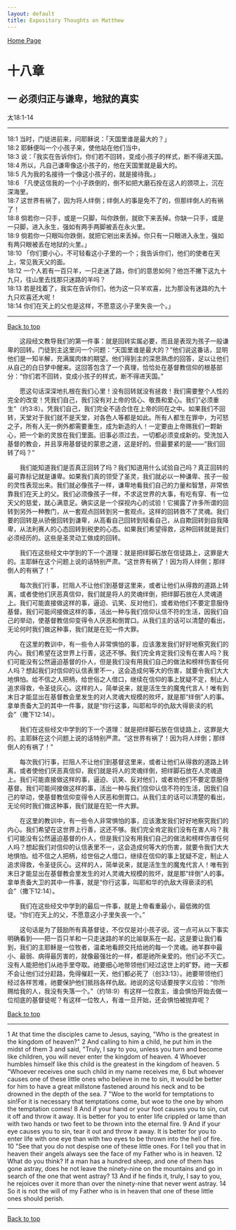 ```yaml
---
layout: default
title: Expository Thoughts on Matthew
---
```

[ Home Page ]({{site.baseurl}}/index) <br>

<a name="0"></a>
# 十八章 

## 一 必须归正与谦卑，地狱的真实

太18:1-14

***

18:1 当时，门徒进前来，问耶稣说：「天国里谁是最大的？」<br>
18:2 耶稣便叫一个小孩子来，使他站在他们当中，<br>
18:3 说：「我实在告诉你们，你们若不回转，变成小孩子的样式，断不得进天国。<br>
18:4 所以，凡自己谦卑像这小孩子的，他在天国里就是最大的。<br>
18:5 凡为我的名接待一个像这小孩子的，就是接待我。」<br>
18:6 「凡使这信我的一个小子跌倒的，倒不如把大磨石拴在这人的颈项上，沉在深海里。<br>
18:7 这世界有祸了，因为将人绊倒；绊倒人的事是免不了的，但那绊倒人的有祸了！<br>
18:8 倘若你一只手，或是一只脚，叫你跌倒，就砍下来丢掉。你缺一只手，或是一只脚，进入永生，强如有两手两脚被丢在永火里。<br>
18:9 倘若你一只眼叫你跌倒，就把它剜出来丢掉。你只有一只眼进入永生，强如有两只眼被丢在地狱的火里。」<br>
18:10 「你们要小心，不可轻看这小子里的一个；我告诉你们，他们的使者在天上，常见我天父的面。<br>
18:12 一个人若有一百只羊，一只走迷了路，你们的意思如何？他岂不撇下这九十九只，往山里去找那只迷路的羊吗？<br>
18:13 若是找着了，我实在告诉你们，他为这一只羊欢喜，比为那没有迷路的九十九只欢喜还大呢！<br>
18:14 你们在天上的父也是这样，不愿意这小子里失丧一个。」<br>

***

[Back to top](#0)

&emsp;&emsp;这段经文教导我们的第一件事：就是回转实属必要，而且是表现为孩子一般谦卑的回转。门徒到主这里问一个问题：“天国里谁是最大的？”他们说这番话，显明他们是一知半解，充满属肉体的期望。他们得到主的深思熟虑的回答，足以让他们从自己的白日梦中醒来。这回答包含了一个真理，恰恰处在基督教信仰的根基部分：“你们若不回转，变成小孩子的样式，断不得进天国。”

&emsp;&emsp;愿这句话深深地扎根在我们心里！没有回转就没有拯救！我们需要整个人性的完全的改变！凭我们自己，我们没有对上帝的信心、敬畏和爱心。我们“必须重生”（约3:8）。凭我们自己，我们完全不适合住在上帝的同在之中。如果我们不回转，天堂对于我们就不是天堂，对各色人等都是如此。所有人都生在罪中，为可怒之子，所有人无一例外都需要重生，成为新造的人！一定要由上帝赐我们一颗新心，把一个新的灵放在我们里面。旧事必须过去，一切都必须变成新的。受洗加入基督的教会，并且享用基督徒的蒙恩之道，这是好的。但最要紧的是——“我们回转了吗？”

&emsp;&emsp;我们能知道我们是否真正回转了吗？我们知道用什么试验自己吗？真正回转的最可靠标记就是谦卑。如果我们真的领受了圣灵，我们就必以一种谦卑、孩子一般的灵性表现出来。我们就必像孩子一样，谦卑地看我们自己的力量和智慧，非常依靠我们在天上的父。我们必须像孩子一样，不求这世界的大事，有吃有穿、有一位天父的慈爱，就心满意足。确实这是一个探视内心的试验！它揭露了许多所谓的回转到另外一种教门，从一套观点回转到另一套观点。这样的回转救不了灵魂。我们要的回转是从骄傲回转到谦卑，从高看自己回转到轻看自己，从自欺回转到自我降卑，从法利赛人的心态回转到税吏的心态。如果我们希望得救，这种回转就是我们必须经历的。这些是圣灵动工做成的回转。

&emsp;&emsp;我们在这些经文中学到的下一个道理：就是把绊脚石放在信徒路上，这罪是大的。主耶稣在这个问题上说的话特别严肃。“这世界有祸了！因为将人绊倒；那绊倒人的有祸了！”

&emsp;&emsp;每次我们行事，拦阻人不让他们到基督这里来，或者让他们从得救的道路上转离，或者使他们厌恶真信仰，我们就是将人的灵魂绊倒，把绊脚石放在人灵魂道上。我们可能直接做这样的事，逼迫、讥笑、反对他们，或者劝他们不要定意服侍基督。我们可能间接做这样的事，活出一种与我们信仰认信不符的生活，因我们自己的举动，使基督教信仰变得令人厌恶和倒胃口。从我们主的话可以清楚的看出，无论何时我们做这种事，我们就是在犯一件大罪。

&emsp;&emsp;在这里的教训中，有一些令人非常惧怕的事，应该激发我们好好地察究我们的内心。我们希望在这世界上行善，这还不够。我们完全肯定我们没有在害人吗？我们可能没有公然逼迫基督的仆人，但是我们没有用我们自己的做法和榜样伤害任何人吗？想起我们对信仰的认信表里不一，这会造成何等大的伤害，就要令我们大大地惧怕。给不信之人把柄，给世俗之人借口，继续在信仰的事上犹疑不定，制止人追求得救，令圣徒灰心。这样的人，简单说来，就是活生生的魔鬼代言人！唯有到末日才能显出在基督教会里发生的对人灵魂大规模的败坏，就是那“绊倒”人的事。拿单责备大卫的其中一件事，就是“你行这事，叫耶和华的仇敌大得亵渎的机会”（撒下12:14）。

&emsp;&emsp;我们在这些经文中学到的下一个道理：就是把绊脚石放在信徒路上，这罪是大的。主耶稣在这个问题上说的话特别严肃。“这世界有祸了！因为将人绊倒；那绊倒人的有祸了！”

&emsp;&emsp;每次我们行事，拦阻人不让他们到基督这里来，或者让他们从得救的道路上转离，或者使他们厌恶真信仰，我们就是将人的灵魂绊倒，把绊脚石放在人灵魂道上。我们可能直接做这样的事，逼迫、讥笑、反对他们，或者劝他们不要定意服侍基督。我们可能间接做这样的事，活出一种与我们信仰认信不符的生活，因我们自己的举动，使基督教信仰变得令人厌恶和倒胃口。从我们主的话可以清楚的看出，无论何时我们做这种事，我们就是在犯一件大罪。

&emsp;&emsp;在这里的教训中，有一些令人非常惧怕的事，应该激发我们好好地察究我们的内心。我们希望在这世界上行善，这还不够。我们完全肯定我们没有在害人吗？我们可能没有公然逼迫基督的仆人，但是我们没有用我们自己的做法和榜样伤害任何人吗？想起我们对信仰的认信表里不一，这会造成何等大的伤害，就要令我们大大地惧怕。给不信之人把柄，给世俗之人借口，继续在信仰的事上犹疑不定，制止人追求得救，令圣徒灰心。这样的人，简单说来，就是活生生的魔鬼代言人！唯有到末日才能显出在基督教会里发生的对人灵魂大规模的败坏，就是那“绊倒”人的事。拿单责备大卫的其中一件事，就是“你行这事，叫耶和华的仇敌大得亵渎的机会”（撒下12:14）。

&emsp;&emsp;我们在这些经文中学到的最后一件事，就是上帝看重最小，最低微的信徒。“你们在天上的父，不愿意这小子里失丧一个。”

&emsp;&emsp;这句话是为了鼓励所有真基督徒，不仅仅是对小孩子说。这一点可从以下事实明确看到——把一百只羊和一只走迷路的羊的比喻联系在一起，这是要让我们看到，我们的主耶稣是一位牧者，温柔地看顾交托给祂的每一个灵魂。祂羊群中最小、最弱、病得最厉害的，就像最强壮的一样，都是祂所亲爱的。他们必不灭亡。没有人能把他们从祂手里夺取。祂要细心地带领他们经过这世上的旷野。祂一天都不会让他们过分赶路，免得催赶一天，他们都必死了（创33:13）。祂要带领他们经过各样苦难，祂要保护他们抵挡各样仇敌。祂说的这句话要按字义应验：“你所赐给我的人，我没有失落一个。”（约18:9）有这样一位救主，谁会惧怕开始去做一位彻底的基督徒呢？有这样一位牧人，有谁一旦开始，还会惧怕被抛弃呢？

[Back to top](#0)

***

1 At that time the disciples came to Jesus, saying, "Who is the greatest in the kingdom of heaven?" 2 And calling to him a child, he put him in the midst of them 3 and said, "Truly, I say to you, unless you turn and become like children, you will never enter the kingdom of heaven. 4 Whoever humbles himself like this child is the greatest in the kingdom of heaven. 5 "Whoever receives one such child in my name receives me, 6 but whoever causes one of these little ones who believe in me to sin, it would be better for him to have a great millstone fastened around his neck and to be drowned in the depth of the sea. 7 "Woe to the world for temptations to sin!For it is necessary that temptations come, but woe to the one by whom the temptation comes! 8 And if your hand or your foot causes you to sin, cut it off and throw it away. It is better for you to enter life crippled or lame than with two hands or two feet to be thrown into the eternal fire. 9 And if your eye causes you to sin, tear it out and throw it away. It is better for you to enter life with one eye than with two eyes to be thrown into the hell of fire. 10 "See that you do not despise one of these little ones. For I tell you that in heaven their angels always see the face of my Father who is in heaven. 12 What do you think? If a man has a hundred sheep, and one of them has gone astray, does he not leave the ninety-nine on the mountains and go in search of the one that went astray? 13 And if he finds it, truly, I say to you, he rejoices over it more than over the ninety-nine that never went astray. 14 So it is not the will of my Father who is in heaven that one of these little ones should perish.

***

[Back to top](#0)
